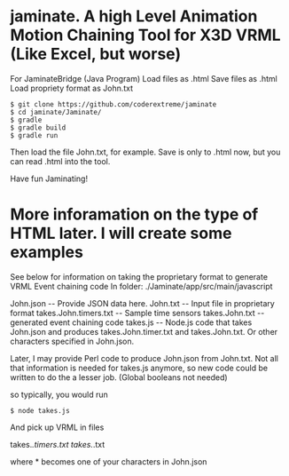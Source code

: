 # jaminate.  A high Level Animation Motion Chaining Tool for X3D VRML (Like Excel, but worse)

For JaminateBridge (Java Program)
Load files as .html
Save files as .html
Load propriety format as John.txt

```
$ git clone https://github.com/coderextreme/jaminate
$ cd jaminate/Jaminate/
$ gradle
$ gradle build
$ gradle run
```

Then load the file John.txt, for example.  Save is only to .html now, but you can read .html into the tool.

Have fun Jaminating!

More inforamation on the type of HTML later.  I will create some examples
=======================================================================================
See below for information on taking the proprietary format to generate VRML Event chaining code
In folder: ./Jaminate/app/src/main/javascript

John.json -- Provide JSON data here.
John.txt -- Input file in proprietary format
takes.John.timers.txt -- Sample time sensors
takes.John.txt -- generated event chaining code
takes.js -- Node.js code that takes John.json 
    and produces takes.John.timer.txt and takes.John.txt.
    Or other characters specified in John.json.

Later, I may provide Perl code to produce John.json from John.txt. Not all that information is needed for takes.js anymore, so new code could be written to do the a lesser job. (Global booleans not needed)

so typically, you would run

```
$ node takes.js
```
And pick up VRML in files

takes.*.timers.txt
takes.*.txt

where * becomes one of your characters in John.json
